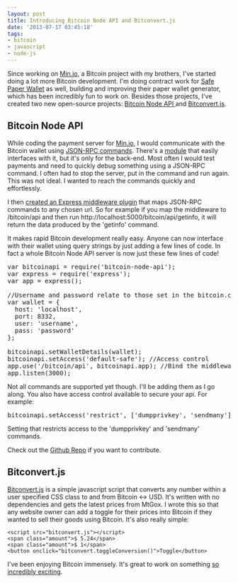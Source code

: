 ```yaml
---
layout: post
title: Introducing Bitcoin Node API and Bitconvert.js
date: '2013-07-17 03:45:18'
tags:
- bitcoin
- javascript
- node-js
---
```


Since working on <a href="http://min.io">Min.io</a>, a Bitcoin project with my brothers, I've started doing a lot more Bitcoin development. I'm doing contract work for <a href="http://safepaperwallet.com">Safe Paper Wallet</a> as well, building and improving their paper wallet generator, which has been incredibly fun to work on. Besides those projects, I've created two new open-source projects: <a href="https://github.com/nieldlr/Bitcoin-Node-Api">Bitcoin Node API </a>and <a href="https://github.com/nieldlr/bitconvert.js">Bitconvert.js</a>.
<h2>Bitcoin Node API</h2>
While coding the payment server for <a href="http://min.io">Min.io</a>, I would communicate with the Bitcoin wallet using <a href="https://en.bitcoin.it/wiki/Original_Bitcoin_client/API_Calls_list">JSON-RPC commands</a>. There's a <a href="https://github.com/freewil/node-bitcoin">module</a> that easily interfaces with it, but it's only for the back-end. Most often I would test payments and need to quickly debug something using a JSON-RPC command. I often had to stop the server, put in the command and run again. This was not ideal. I wanted to reach the commands quickly and effortlessly.

I then <a href="https://github.com/nieldlr/Bitcoin-Node-Api">created an Express middleware plugin</a> that maps JSON-RPC commands to any chosen url. So for example if you map the middleware to /bitcoin/api and then run http://localhost:5000/bitcoin/api/getinfo, it will return the data produced by the 'getinfo' command.

It makes rapid Bitcoin development really easy. Anyone can now interface with their wallet using query strings by just adding a few lines of code. In fact a whole Bitcoin Node API server is now just these few lines of code!
<pre>var bitcoinapi = require('bitcoin-node-api');
var express = require('express');
var app = express();

//Username and password relate to those set in the bitcoin.conf file
var wallet = {
  host: 'localhost',
  port: 8332,
  user: 'username',
  pass: 'password'
};

bitcoinapi.setWalletDetails(wallet);
bitcoinapi.setAccess('default-safe'); //Access control
app.use('/bitcoin/api', bitcoinapi.app); //Bind the middleware to any chosen url
app.listen(3000);</pre>
Not all commands are supported yet though. I'll be adding them as I go along. You also have access control available to secure your api. For example:
<pre>bitcoinapi.setAccess('restrict', ['dumpprivkey', 'sendmany']);</pre>
Setting that restricts access to the 'dumpprivkey' and 'sendmany' commands.

Check out the <a href="https://github.com/nieldlr/Bitcoin-Node-Api">Github Repo</a> if you want to contribute.
<h2>Bitconvert.js</h2>
<a href="https://github.com/nieldlr/bitconvert.js">Bitconvert.js</a> is a simple javascript script that converts any number within a user specified CSS class to and from Bitcoin &lt;-&gt; USD. It's written with no dependencies and gets the latest prices from MtGox. I wrote this so that any website owner can add a toggle for their prices into Bitcoin if they wanted to sell their goods using Bitcoin. It's also really simple:
<pre><code>&lt;script src="bitconvert.js"&gt;&lt;/script&gt;
&lt;span class="amount"&gt;$ 5.24&lt;/span&gt;
&lt;span class="amount"&gt;$ 1&lt;/span&gt;
&lt;button onclick="bitconvert.toggleConversion()"&gt;Toggle&lt;/button&gt;
</code></pre>
I've been enjoying Bitcoin immensely. It's great to work on something <a title="Six Reasons why I’m long on Bitcoin" href="http://niel.delarouviere.com/2013/05/reasons-long-bitcoin/">so incredibly exciting</a>.